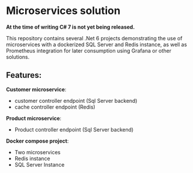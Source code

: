 # Microservices solution

**At the time of writing C# 7 is not yet being released.**

This repository contains several .Net 6 projects demonstrating the use of microservices with a dockerized SQL Server and Redis instance, as well as Prometheus integration for later consumption using Grafana or other solutions.

## Features: 

**Customer microservice**:
 * customer controller endpoint (Sql Server backend)
 * cache controller endpoint (Redis)

**Product microservice**:
 * Product controller endpoint (Sql Server backend)

**Docker compose project**:
 * Two microservices
 * Redis instance
 * SQL Server Instance
 

